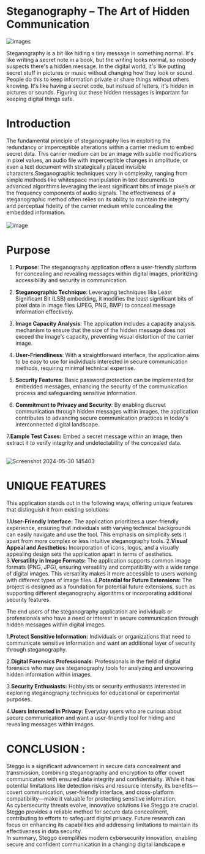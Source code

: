 # Steganography – The Art of Hidden Communication
  ![images](https://github.com/Harsha7999/STEGANOGRAPHY/assets/138028961/cbc22af7-0371-4b4f-b293-27675ff1134f)

Steganography is a bit like hiding a tiny message in something normal. It's like writing a secret note in a book, but the writing looks normal, so nobody suspects there's a hidden message. In the digital world, it's like putting secret stuff in pictures or music without changing how they look or sound. People do this to keep information private or share things without others knowing. It's like having a secret code, but instead of letters, it's hidden in pictures or sounds. Figuring out these hidden messages is important for keeping digital things safe.

# Introduction 
The fundamental principle of steganography lies in exploiting the redundancy or imperceptible alterations within a carrier medium to embed secret data. This carrier medium can be an image with subtle modifications in pixel values, an audio file with imperceptible changes in amplitude, or even a text document with strategically placed 
invisible characters.Steganographic techniques vary in complexity, ranging from simple methods like whitespace manipulation in text documents to advanced algorithms leveraging the least significant bits of image pixels or the frequency components of audio signals. The effectiveness of a steganographic method often relies on its ability to maintain the integrity and perceptual fidelity of the carrier medium while concealing the embedded information.</br> 
</br>![image](https://github.com/Harsha7999/STEGANOGRAPHY/assets/138028961/f8427a84-d5c3-42cb-9908-bed1c198f374)


# Purpose 
1. **Purpose**: The steganography application offers a user-friendly platform for concealing and revealing messages within digital images, prioritizing accessibility and security in communication.

2. **Steganographic Technique**: Leveraging techniques like Least Significant Bit (LSB) embedding, it modifies the least significant bits of pixel data in image files (JPEG, PNG, BMP) to conceal message information effectively.

3. **Image Capacity Analysis**: The application includes a capacity analysis mechanism to ensure that the size of the hidden message does not exceed the image's capacity, preventing visual distortion of the carrier image.

4. **User-Friendliness**: With a straightforward interface, the application aims to be easy to use for individuals interested in secure communication methods, requiring minimal technical expertise.

5. **Security Features**: Basic password protection can be implemented for embedded messages, enhancing the security of the communication process and safeguarding sensitive information.

6. **Commitment to Privacy and Security**: By enabling discreet communication through hidden messages within images, the application contributes to advancing secure communication practices in today's interconnected digital landscape.

7.**Eample Test Cases:** Embed a secret message within an image, then extract it to verify integrity and undetectability of the concealed data.

</br>![Screenshot 2024-05-30 145403](https://github.com/Harsha7999/STEGANOGRAPHY/assets/138028961/3e8c9853-c36d-45d4-a4c9-38796a65b237)

# UNIQUE FEATURES
This application stands out in the following ways, offering unique features that distinguish it from existing solutions:

1.**User-Friendly Interface:**
The application prioritizes a user-friendly experience, ensuring that individuals with varying technical backgrounds can easily navigate and use the tool. This emphasis on simplicity sets it apart from more complex or less intuitive steganography tools.
2.**Visual Appeal and Aesthetics:**
Incorporation of icons, logos, and a visually appealing design sets the application apart in terms of aesthetics.
3.**Versatility in Image Formats:**
The application supports common image formats (PNG, JPG), ensuring versatility and compatibility with a wide range of digital images. This versatility makes it more accessible to users working with different types of image files.
4.**Potential for Future Extensions:**
The project is designed as a foundation for potential future extensions, such as supporting different steganography algorithms or incorporating additional security features.

The end users of the steganography application are individuals or professionals who have a need or interest in secure communication through hidden messages within digital images. 

1.**Protect Sensitive Information:**
Individuals or organizations that need to communicate sensitive information and want an additional layer of security through steganography.

2.**Digital Forensics Professionals:**
Professionals in the field of digital forensics who may use steganography tools for analyzing and uncovering hidden information within images.

3.**Security Enthusiasts:** 
Hobbyists or security enthusiasts interested in exploring steganography techniques for educational or experimental purposes.

4.**Users Interested in Privacy:** 
Everyday users who are curious about secure communication and want a user-friendly tool for hiding and revealing messages within images.
 
 # CONCLUSION :
Steggo is a significant advancement in secure data concealment and transmission, combining steganography and encryption to offer covert communication with ensured data integrity and confidentiality. While it has potential limitations like detection risks and resource intensity, its benefits—covert communication, user-friendly interface, and cross-platform compatibility—make it valuable for protecting sensitive information.
</br> As cybersecurity threats evolve, innovative solutions like Steggo are crucial. Steggo provides a reliable method for secure data concealment, contributing to efforts to safeguard digital privacy. Future research can focus on enhancing its capabilities and addressing limitations to maintain its effectiveness in data security.
</br> In summary, Steggo exemplifies modern cybersecurity innovation, enabling secure and confident communication in a changing digital landscape.e


